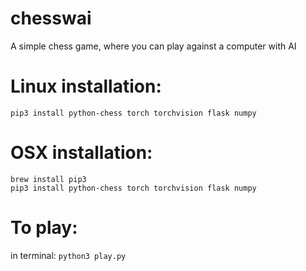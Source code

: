 # chesswai
A simple chess game, where you can play against a computer with AI

# Linux installation:

```
pip3 install python-chess torch torchvision flask numpy
```

# OSX installation:
```
brew install pip3
pip3 install python-chess torch torchvision flask numpy
```
# To play:

in terminal: ```python3 play.py```
